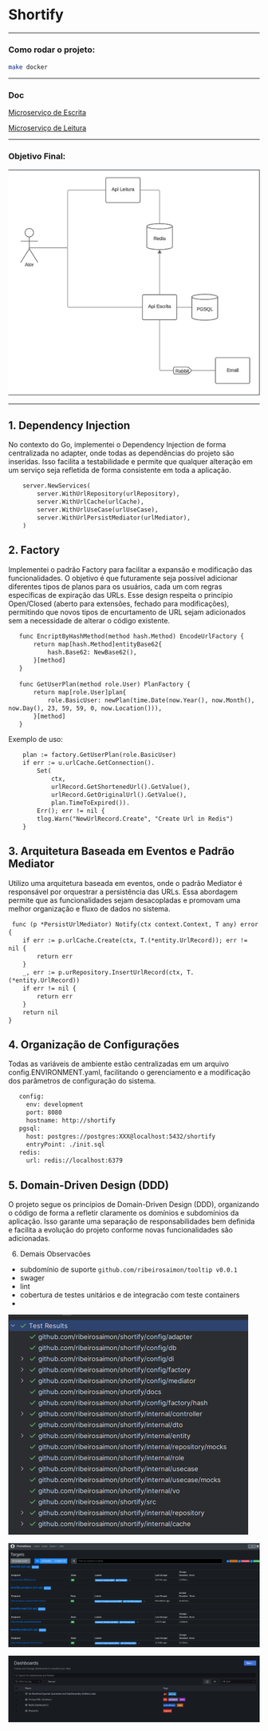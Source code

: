 # Shortify

---

### Como rodar o projeto:
```bash
make docker
```
---
### Doc
[Microserviço de Escrita](http://localhost:8080/swagger)

[Microserviço de Leitura](http://localhost:8081/swagger)

---
### Objetivo Final:

![img_1.png](img_1.png)

---

## 1. Dependency Injection

   No contexto do Go, implementei o Dependency Injection de forma centralizada
   no adapter, onde todas as dependências do projeto são inseridas. Isso facilita
   a testabilidade e permite que qualquer alteração em um serviço seja refletida
   de forma consistente em toda a aplicação.

```
  	server.NewServices(
		server.WithUrlRepository(urlRepository),
		server.WithUrlCache(urlCache),
		server.WithUrlUseCase(urlUseCase),
		server.WithUrlPersistMediator(urlMediator),
	)
```

## 2. Factory

   Implementei o padrão Factory para facilitar a expansão e modificação das 
   funcionalidades. O objetivo é que futuramente seja possível adicionar diferentes
   tipos de planos para os usuários, cada um com regras específicas de expiração das URLs.
   Esse design respeita o princípio Open/Closed (aberto para extensões, fechado para modificações),
   permitindo que novos tipos de encurtamento de URL sejam adicionados sem a necessidade
   de alterar o código existente.

```
   func EncriptByHashMethod(method hash.Method) EncodeUrlFactory {
       return map[hash.Method]entityBase62{
           hash.Base62: NewBase62(),
       }[method]
   }
   
   func GetUserPlan(method role.User) PlanFactory {
       return map[role.User]plan{
           role.BasicUser: newPlan(time.Date(now.Year(), now.Month(), now.Day(), 23, 59, 59, 0, now.Location())),
       }[method]
   }

```
   Exemplo de uso:
```
	plan := factory.GetUserPlan(role.BasicUser)
	if err := u.urlCache.GetConnection().
		Set(
			ctx,
			urlRecord.GetShortenedUrl().GetValue(),
			urlRecord.GetOriginalUrl().GetValue(),
			plan.TimeToExpired()).
		Err(); err != nil {
		tlog.Warn("NewUrlRecord.Create", "Create Url in Redis")
	}
```

## 3. Arquitetura Baseada em Eventos e Padrão Mediator

   Utilizo uma arquitetura baseada em eventos, onde o padrão Mediator é responsável
   por orquestrar a persistência das URLs. Essa abordagem permite que as funcionalidades
   sejam desacopladas e promovam uma melhor organização e fluxo de dados no sistema.

```
 func (p *PersistUrlMediator) Notify(ctx context.Context, T any) error {
	if err := p.urlCache.Create(ctx, T.(*entity.UrlRecord)); err != nil {
		return err
	}
	_, err := p.urRepository.InsertUrlRecord(ctx, T.(*entity.UrlRecord))
	if err != nil {
		return err
	}
	return nil
}
```
## 4. Organização de Configurações

Todas as variáveis de ambiente estão centralizadas em um arquivo config.ENVIRONMENT.yaml,
facilitando o gerenciamento e a modificação dos parâmetros de configuração do sistema.

```
   config:
     env: development
     port: 8080
     hostname: http://shortify
   pgsql:
     host: postgres://postgres:XXX@localhost:5432/shortify
     entryPoint: ./init.sql
   redis:
     url: redis://localhost:6379

```


## 5. Domain-Driven Design (DDD)
   O projeto segue os princípios de Domain-Driven Design (DDD), organizando o código
   de forma a refletir claramente os domínios e subdomínios da aplicação.
   Isso garante uma separação de responsabilidades bem definida e facilita a
   evolução do projeto conforme novas funcionalidades são adicionadas.

6. Demais Observacões

* subdomínio de suporte `github.com/ribeirosaimon/tooltip v0.0.1`
* swager
* lint
* cobertura de testes unitários e de integracão com teste containers
* 

![img.png](img.png)

![img_3.png](img_3.png)

![img_2.png](img_2.png)

